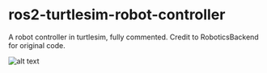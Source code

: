 # ros2-turtlesim-robot-controller
A robot controller in turtlesim, fully commented. Credit to RoboticsBackend for original code.

![alt text](https://github.com/Alexander-Evans-Moncloa/ros2-turtlesim-robot-controller/image.jpg?raw=true)
